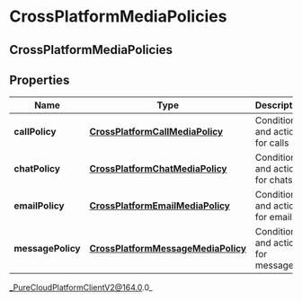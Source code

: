 # CrossPlatformMediaPolicies

## CrossPlatformMediaPolicies

## Properties

|Name | Type | Description | Notes|
|------------ | ------------- | ------------- | -------------|
| **callPolicy** | [**CrossPlatformCallMediaPolicy**](CrossPlatformCallMediaPolicy) | Conditions and actions for calls | [optional] |
| **chatPolicy** | [**CrossPlatformChatMediaPolicy**](CrossPlatformChatMediaPolicy) | Conditions and actions for chats | [optional] |
| **emailPolicy** | [**CrossPlatformEmailMediaPolicy**](CrossPlatformEmailMediaPolicy) | Conditions and actions for emails | [optional] |
| **messagePolicy** | [**CrossPlatformMessageMediaPolicy**](CrossPlatformMessageMediaPolicy) | Conditions and actions for messages | [optional] |



_PureCloudPlatformClientV2@164.0.0_
